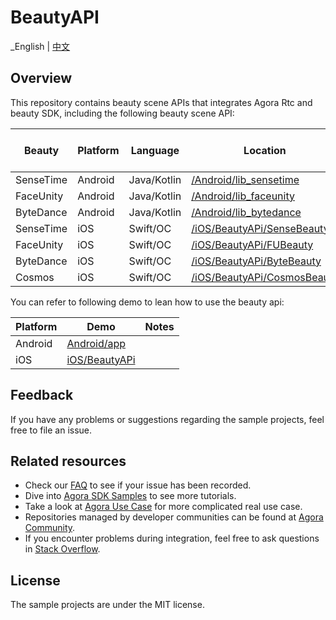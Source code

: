 # BeautyAPI

_English | [中文](README.zh.md)

## Overview

This repository contains beauty scene APIs that integrates Agora Rtc and beauty SDK, including the
following beauty scene API:

| Beauty    | Platform | Language    | Location                                                 | RTC SDK Version | Beauty SDK Version |
|-----------|----------|-------------|----------------------------------------------------------|-----------------|--------------------|
| SenseTime | Android  | Java/Kotlin | [/Android/lib_sensetime](/Android/lib_sensetime)         | 4.2.2           | 9.3.1              |
| FaceUnity | Android  | Java/Kotlin | [/Android/lib_faceunity](/Android/lib_faceunity)         | 4.2.2           | 8.7.0              |
| ByteDance | Android  | Java/Kotlin | [/Android/lib_bytedance](/Android/lib_bytedance)         | 4.2.2           | 4.6.0              |
| SenseTime | iOS      | Swift/OC    | [/iOS/BeautyAPi/SenseBeauty](/iOS/BeautyAPi/SenseBeauty) | 4.1.1.23           | 9.3.1              |
| FaceUnity | iOS      | Swift/OC    | [/iOS/BeautyAPi/FUBeauty](/iOS/BeautyAPi/FUBeauty)       | 4.1.1.23          | 8.7.0              |
| ByteDance | iOS      | Swift/OC    | [/iOS/BeautyAPi/ByteBeauty](/iOS/BeautyAPi/ByteBeauty)   | 4.1.1.23          | 4.5.1              |
| Cosmos | iOS      | Swift/OC    | [/iOS/BeautyAPi/CosmosBeauty](/iOS/BeautyAPi/CosmosBeauty)   | 4.1.1.23           | 3.7.1              |

You can refer to following demo to lean how to use the beauty api:

| Platform  | Demo                   | Notes |
|-----------|------------------------|---------|
| Android   | [Android/app](Android) |         |
| iOS       | [iOS/BeautyAPi](iOS)   |         |

## Feedback

If you have any problems or suggestions regarding the sample projects, feel free to file an issue.

## Related resources

- Check our [FAQ](https://docs.agora.io/en/faq) to see if your issue has been recorded.
- Dive into [Agora SDK Samples](https://github.com/AgoraIO) to see more tutorials.
- Take a look at [Agora Use Case](https://github.com/AgoraIO-usecase) for more complicated real use
  case.
- Repositories managed by developer communities can be found
  at [Agora Community](https://github.com/AgoraIO-Community).
- If you encounter problems during integration, feel free to ask questions
  in [Stack Overflow](https://stackoverflow.com/questions/tagged/agora.io).

## License

The sample projects are under the MIT license.
